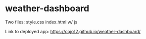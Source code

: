 # weather-dashboard
Two files:
style.css
index.html w/ js

Link to deployed app: https://cojo12.github.io/weather-dashboard/